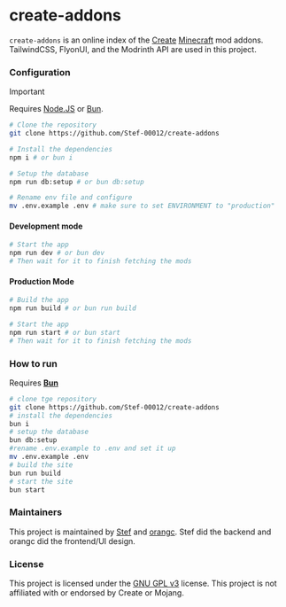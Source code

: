 # create-addons
`create-addons` is an online index of the [Create](https://modrinth.com/mod/create) [Minecraft](https://minecraft.net) mod addons. TailwindCSS, FlyonUI, and the Modrinth API are used in this project.

### Configuration
> [!IMPORTANT]
> Requires [Node.JS](https://nodejs.org/en/download) or [Bun](https://bun.sh/).

```sh
# Clone the repository
git clone https://github.com/Stef-00012/create-addons

# Install the dependencies
npm i # or bun i

# Setup the database
npm run db:setup # or bun db:setup

# Rename env file and configure
mv .env.example .env # make sure to set ENVIRONMENT to "production"
```

#### Development mode
```sh
# Start the app
npm run dev # or bun dev
# Then wait for it to finish fetching the mods
```

#### Production Mode
```sh
# Build the app
npm run build # or bun run build

# Start the app
npm run start # or bun start
# Then wait for it to finish fetching the mods
```

### How to run
Requires **[Bun](https://bun.sh)**
```sh
# clone tge repository
git clone https://github.com/Stef-00012/create-addons
# install the dependencies
bun i
# setup the database
bun db:setup
#rename .env.example to .env and set it up
mv .env.example .env
# build the site
bun run build
# start the site
bun start
```

### Maintainers
This project is maintained by [Stef](https://github.com/Stef-00012) and [orangc](https://orangc.net). Stef did the backend and orangc did the frontend/UI design.

### License
This project is licensed under the [GNU GPL v3](./LICENSE) license. This project is not affiliated with or endorsed by Create or Mojang.
